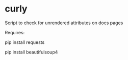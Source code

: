 # curly
Script to check for unrendered attributes on docs pages

Requires:

pip install requests

pip install beautifulsoup4
